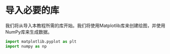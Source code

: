# 导入必要的库

我们将从导入本教程所需的库开始。我们将使用Matplotlib库来创建绘图，并使用NumPy库来生成数据。

```python
import matplotlib.pyplot as plt
import numpy as np
```

